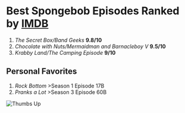 # Best Spongebob Episodes Ranked by [IMDB](https://www.imdb.com/list/ls076219033/)

1. *The Secret Box/Band Geeks* **9.8/10**
2. *Chocolate with Nuts/Mermaidman and Barnacleboy V* **9.5/10**
3. *Krabby Land/The Camping Episode* **9/10**

## Personal Favorites
1. *Rock Bottom* >Season 1 Episode 17B
2. *Pranks a Lot* >Season 3 Episode 60B

![Thumbs Up](https://encrypted-tbn0.gstatic.com/images?q=tbn:ANd9GcRkQASIbjgFX-TRe3s2BtLWN2PPvAgkMr2ixQ&usqp=CAU)
